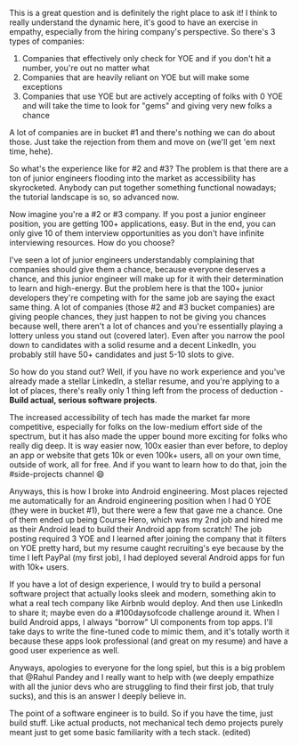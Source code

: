 This is a great question and is definitely the right place to ask it! I think to really understand the dynamic here, it's good to have an exercise in empathy, especially from the hiring company's perspective. So there's 3 types of companies:

1. Companies that effectively only check for YOE and if you don't hit a number, you're out no matter what
2. Companies that are heavily reliant on YOE but will make some exceptions
3. Companies that use YOE but are actively accepting of folks with 0 YOE and will take the time to look for "gems" and giving very new folks a chance

A lot of companies are in bucket #1 and there's nothing we can do about those. Just take the rejection from them and move on (we'll get 'em next time, hehe).

So what's the experience like for #2 and #3? The problem is that there are a ton of junior engineers flooding into the market as accessibility has skyrocketed. Anybody can put together something functional nowadays; the tutorial landscape is so, so advanced now.

Now imagine you're a #2 or #3 company. If you post a junior engineer position, you are getting 100+ applications, easy. But in the end, you can only give 10 of them interview opportunities as you don't have infinite interviewing resources. How do you choose?

I've seen a lot of junior engineers understandably complaining that companies should give them a chance, because everyone deserves a chance, and this junior engineer will make up for it with their determination to learn and high-energy. But the problem here is that the 100+ junior developers they're competing with for the same job are saying the exact same thing. A lot of companies (those #2 and #3 bucket companies) are giving people chances, they just happen to not be giving you chances because well, there aren't a lot of chances and you're essentially playing a lottery unless you stand out (covered later). Even after you narrow the pool down to candidates with a solid resume and a decent LinkedIn, you probably still have 50+ candidates and just 5-10 slots to give.

So how do you stand out? Well, if you have no work experience and you've already made a stellar LinkedIn, a stellar resume, and you're applying to a lot of places, there's really only 1 thing left from the process of deduction - **Build actual, serious software projects**.

The increased accessibility of tech has made the market far more competitive, especially for folks on the low-medium effort side of the spectrum, but it has also made the upper bound more exciting for folks who really dig deep. It is way easier now, 100x easier than ever before, to deploy an app or website that gets 10k or even 100k+ users, all on your own time, outside of work, all for free. And if you want to learn how to do that, join the #side-projects channel 😄

Anyways, this is how I broke into Android engineering. Most places rejected me automatically for an Android engineering position when I had 0 YOE (they were in bucket #1), but there were a few that gave me a chance. One of them ended up being Course Hero, which was my 2nd job and hired me as their Android lead to build their Android app from scratch! The job posting required 3 YOE and I learned after joining the company that it filters on YOE pretty hard, but my resume caught recruiting's eye because by the time I left PayPal (my first job), I had deployed several Android apps for fun with 10k+ users.

If you have a lot of design experience, I would try to build a personal software project that actually looks sleek and modern, something akin to what a real tech company like Airbnb would deploy. And then use LinkedIn to share it; maybe even do a #100daysofcode challenge around it. When I build Android apps, I always "borrow" UI components from top apps. I'll take days to write the fine-tuned code to mimic them, and it's totally worth it because these apps look professional (and great on my resume) and have a good user experience as well.

Anyways, apologies to everyone for the long spiel, but this is a big problem that @Rahul Pandey and I really want to help with (we deeply empathize with all the junior devs who are struggling to find their first job, that truly sucks), and this is an answer I deeply believe in.

The point of a software engineer is to build. So if you have the time, just build stuff. Like actual products, not mechanical tech demo projects purely meant just to get some basic familiarity with a tech stack. (edited) 

